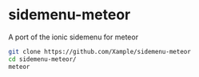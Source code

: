 sidemenu-meteor
===============

A port of the ionic sidemenu for meteor

```bash
git clone https://github.com/Xample/sidemenu-meteor
cd sidemenu-meteor/
meteor
```
